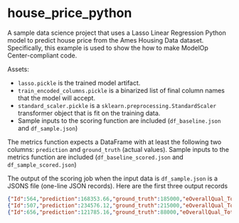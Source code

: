 # house_price_python

A sample data science project that uses a Lasso Linear Regression Python model to predict house price from the Ames Housing Data dataset. Specifically, this example is used to show the how to make ModelOp Center-compliant code.


Assets:
- `lasso.pickle` is the trained model artifact.
- `train_encoded_columns.pickle` is a binarized list of final column names that the model will accept.
- `standard_scaler.pickle` is a `sklearn.preprocessing.StandardScaler` transformer object that is fit on the training data.  
- Sample inputs to the scoring function are included (`df_baseline.json` and `df_sample.json`)

The metrics function expects a DataFrame with at least the following two columns: `prediction` and `ground_truth` (actual values).
Sample inputs to the metrics function are included (`df_baseline_scored.json` and `df_sample_scored.json`)

The output of the scoring job when the input data is `df_sample.json` is a JSONS file (one-line JSON records). Here are the first three output records
```json
{"Id":564,"prediction":168353.66,"ground_truth":185000,"eOverallQual_TotalSF":17022,"OverallQual":6,"eTotalSF":2837,"GrLivArea":1674,"ExterQual":2,"KitchenQual":2,"GarageCars":2,"eTotalBathrooms":2.0,"BsmtQual":3,"GarageArea":396,"TotalBsmtSF":1163,"GarageFinish":3,"YearBuilt":1918,"eHasGarage":true,"TotRmsAbvGrd":8,"eHasRemodeling":true,"FireplaceQu":4,"MasVnrArea":0.0,"eHasFireplace":true,"eHasBsmt":true}
{"Id":507,"prediction":234576.12,"ground_truth":215000,"eOverallQual_TotalSF":21504,"OverallQual":8,"eTotalSF":2688,"GrLivArea":1911,"ExterQual":3,"KitchenQual":3,"GarageCars":2,"eTotalBathrooms":2.5,"BsmtQual":3,"GarageArea":471,"TotalBsmtSF":777,"GarageFinish":2,"YearBuilt":1993,"eHasGarage":true,"TotRmsAbvGrd":8,"eHasRemodeling":true,"FireplaceQu":3,"MasVnrArea":125.0,"eHasFireplace":true,"eHasBsmt":true}
{"Id":656,"prediction":121785.16,"ground_truth":88000,"eOverallQual_TotalSF":9702,"OverallQual":6,"eTotalSF":1617,"GrLivArea":1092,"ExterQual":2,"KitchenQual":2,"GarageCars":1,"eTotalBathrooms":1.5,"BsmtQual":2,"GarageArea":264,"TotalBsmtSF":525,"GarageFinish":1,"YearBuilt":1971,"eHasGarage":true,"TotRmsAbvGrd":6,"eHasRemodeling":false,"FireplaceQu":0,"MasVnrArea":381.0,"eHasFireplace":false,"eHasBsmt":true}
```

